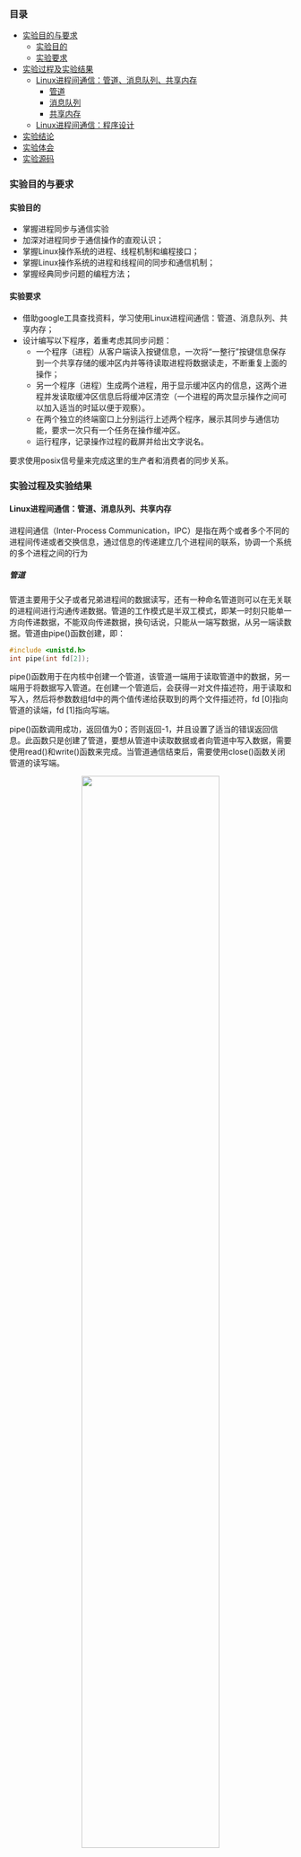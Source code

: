 ### 目录

* [实验目的与要求](#实验目的与要求)
  * [实验目的](#实验目的)
  * [实验要求](#实验要求)
* [实验过程及实验结果](#实验过程及实验结果)
    * [Linux进程间通信：管道、消息队列、共享内存](#Linux进程间通信：管道、消息队列、共享内存)
      * [管道](#管道)
      * [消息队列](#消息队列)
      * [共享内存](#共享内存)
    * [Linux进程间通信：程序设计](#Linux进程间通信：程序设计)
* [实验结论](#实验结论)
* [实验体会](#实验体会)
* [实验源码](#源码)

### 实验目的与要求

#### 实验目的

- 掌握进程同步与通信实验
- 加深对进程同步于通信操作的直观认识；
- 掌握Linux操作系统的进程、线程机制和编程接口；
- 掌握Linux操作系统的进程和线程间的同步和通信机制；
- 掌握经典同步问题的编程方法；


#### 实验要求

- 借助google工具查找资料，学习使用Linux进程间通信：管道、消息队列、共享内存；
- 设计编写以下程序，着重考虑其同步问题：
    - 一个程序（进程）从客户端读入按键信息，一次将“一整行”按键信息保存到一个共享存储的缓冲区内并等待读取进程将数据读走，不断重复上面的操作；
    - 另一个程序（进程）生成两个进程，用于显示缓冲区内的信息，这两个进程并发读取缓冲区信息后将缓冲区清空（一个进程的两次显示操作之间可以加入适当的时延以便于观察）。
    - 在两个独立的终端窗口上分别运行上述两个程序，展示其同步与通信功能，要求一次只有一个任务在操作缓冲区。
    - 运行程序，记录操作过程的截屏并给出文字说名。

要求使用posix信号量来完成这里的生产者和消费者的同步关系。


###  实验过程及实验结果

#### Linux进程间通信：管道、消息队列、共享内存
进程间通信（Inter-Process Communication，IPC）是指在两个或者多个不同的进程间传递或者交换信息，通过信息的传递建立几个进程间的联系，协调一个系统的多个进程之间的行为

##### 管道
管道主要用于父子或者兄弟进程间的数据读写，还有一种命名管道则可以在无关联的进程间进行沟通传递数据。管道的工作模式是半双工模式，即某一时刻只能单一方向传递数据，不能双向传递数据，换句话说，只能从一端写数据，从另一端读数据。管道由pipe()函数创建，即：
```C
#include <unistd.h>
int pipe(int fd[2]);
```
pipe()函数用于在内核中创建一个管道，该管道一端用于读取管道中的数据，另一端用于将数据写入管道。在创建一个管道后，会获得一对文件描述符，用于读取和写入，然后将参数数组fd中的两个值传递给获取到的两个文件描述符，fd [0]指向管道的读端，fd [1]指向写端。

pipe()函数调用成功，返回值为0；否则返回-1，并且设置了适当的错误返回信息。此函数只是创建了管道，要想从管道中读取数据或者向管道中写入数据，需要使用read()和write()函数来完成。当管道通信结束后，需要使用close()函数关闭管道的读写端。
 
<div align = center>
<img src="fig/10.png" width=70%>
</div>

##### 消息队列
消息队列提供了一个从一个进程向另一个进程发送数据块的方法，每个数据块都可以被认为是有一个类型，接受者接受的数据块可以有不同的类型。

消息队列有以下特点：
- 生命周期随内核，消息队列会一直存在，需要我们显示的调用接口删除或使用命令删除
- 消息队列可以双向通信
- 克服了管道只能承载无格式字节流的缺点


##### 共享内存

两个不同进程A、B共享内存的意思是，同一块物理内存被映射到进程A、B各自的进程地址空间。进程A可以即时看到进程B对共享内存中数据的更新，反之亦然。由于多个进程共享同一块内存区域，必然需要某种同步机制，互斥锁和信号量都可以。

共享内存就是映射一段能被其他进程所访问的内存，这段共享内存由一个进程创建，但多个进程都可以访问，共享内存是最快的IPC方式，它是针对其他IPC方式运行效率低而专门设计的，它往往与其他机制，如信号量，配合使用，来实现进程间的同步。

#### Linux进程间通信：程序设计

程序过程：
1.	初始化信号量：互斥信号量(queue_mutex，初始化为1)、空缓冲区信号量(queue_empty，初始化为NUM_LINE)以及满缓冲区信号量(queue_full，初始化为0)。
2.	生产者(producer)生产产品：当queue_empty 在[0 , NUM_LINE)区间 且queue_mutex = 1时，生产者可以生产产品(客户端一次将“一整行”按键信息保存到一个共享存储的缓冲区)。
3.	消费者(customer)消费产品：当queue_empty 在(0 , NUM_LINE)区间 且queue_mutex = 1时，消费者可以消费产品(此时存在两个消费者在排队队伍中，在队头的消费者读取缓冲区信息后将缓冲区清空)。

原语：

<div align = center>
<img src="fig/11.png" width=70%>
</div>

需求实现：

1. 一个程序（进程）从客户端读入按键信息，一次将“一整行”按键信息保存到一个共享存储的缓冲区内并等待读取进程将数据读走，不断重复上面的操作；

<div align = center>
<img src="fig/12.png" width=70%>
</div>

2. 另一个程序（进程）生成两个进程，用于显示缓冲区内的信息，这两个进程并发读取缓冲区信息后将缓冲区清空（一个进程的两次显示操作之间可以加入适当的时延以便于观察）。

<div align = center>
<img src="fig/13.png" width=70%>
<img src="fig/14.png" width=70%>
<img src="fig/15.png" width=70%>
</div>

3. 要求使用posix信号量来完成这里的生产者和消费者的同步关系。

<div align = center>
<img src="fig/16.png" width=70%>
</div>

### 实验结论

1.	运行程序，使用ipcs命令查看共享内存区情况：

<div align = center>
<img src="fig/1.png" width=70%>
<img src="fig/2.png" width=70%>
<img src="fig/3.png" width=70%>
</div>

2.	缓冲区设置最多输入存储3行(即NUM_LINE=3)，一次输入了五个产品，消费者轮流（顺序不定）消费产品；如果键盘输入过多行数据，由于使用gets()，数据存在缓冲中，当共享内存满了，即empty信号量值为0时，生产者不会读数据，只有等到empty信号量大于0的时候才会继续从键盘的缓冲区读取数据，所以看控制台的输出会有点乱；

<div align = center>
<img src="fig/4.png" width=70%>
</div>

3.	为了让生产者等待，在消费者进程中加入sleep(3)，所以消费者输出产品较慢；可以看到，消费进程的产品输出是有顺序的，而且消费者交替出现。

<div align = center>
<img src="fig/5.png" width=70%>
<img src="fig/6.png" width=70%>
</div>

4.	当生产者输入“quit”，生产者释放信号量和共享内存后进程结束，消费者接受到“quit”后，相继结束进程

<div align = center>
<img src="fig/7.png" width=70%>
<img src="fig/8.png" width=70%>
</div>

5.	再次用ipcs查看共享内存情况，发现进程开始时创建的共享内存已经不存在

<div align = center>
<img src="fig/9.png" width=70%>
</div>

### 实验体会

1. 掌握了Linux进程间通信的三种方式：管道、消息队列、共享内存
2. 通过实践实现了经典进程同步通信模型生产者-消费者问题，对共享内存以及信号量操作更加深入；

### 源码

- [shm_com_sem.h](src/shm_com_sem.h)
- [producer.c](src/producer.c)
- [customer.c](src/customer.c)

